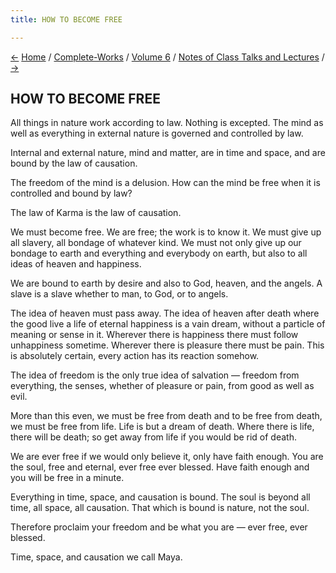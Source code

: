 ```yaml
---
title: HOW TO BECOME FREE

---
```

<div>

[←](the_reality_and_shadow.htm) [Home](../../../index.htm) /
[Complete-Works](../../complete_works.htm) / [Volume
6](../volume_6_contents.htm) / [Notes of Class Talks and
Lectures](notes_of_class_talks_and_lectures_contents.htm)
/ [→](soul_and_god.htm)

  

## HOW TO BECOME FREE

All things in nature work according to law. Nothing is excepted. The
mind as well as everything in external nature is governed and controlled
by law.

Internal and external nature, mind and matter, are in time and space,
and are bound by the law of causation.

The freedom of the mind is a delusion. How can the mind be free when it
is controlled and bound by law?

The law of Karma is the law of causation.

We must become free. We are free; the work is to know it. We must give
up all slavery, all bondage of whatever kind. We must not only give up
our bondage to earth and everything and everybody on earth, but also to
all ideas of heaven and happiness.

We are bound to earth by desire and also to God, heaven, and the angels.
A slave is a slave whether to man, to God, or to angels.

The idea of heaven must pass away. The idea of heaven after death where
the good live a life of eternal happiness is a vain dream, without a
particle of meaning or sense in it. Wherever there is happiness there
must follow unhappiness sometime. Wherever there is pleasure there must
be pain. This is absolutely certain, every action has its reaction
somehow.

The idea of freedom is the only true idea of salvation —  freedom from
everything, the senses, whether of pleasure or pain, from good as well
as evil.

More than this even, we must be free from death and to be free from
death, we must be free from life. Life is but a dream of death. Where
there is life, there will be death; so get away from life if you would
be rid of death.

We are ever free if we would only believe it, only have faith enough.
You are the soul, free and eternal, ever free ever blessed. Have faith
enough and you will be free in a minute.

Everything in time, space, and causation is bound. The soul is beyond
all time, all space, all causation. That which is bound is nature, not
the soul.

Therefore proclaim your freedom and be what you are — ever free, ever
blessed.

Time, space, and causation we call Maya.

</div>
